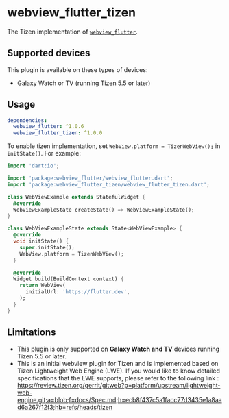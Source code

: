 # webview_flutter_tizen

The Tizen implementation of [`webview_flutter`](https://github.com/flutter/plugins/tree/master/packages/webview_flutter).

## Supported devices

This plugin is available on these types of devices:

- Galaxy Watch or TV (running Tizen 5.5 or later)

## Usage

```yaml
dependencies:
  webview_flutter: ^1.0.6
  webview_flutter_tizen: ^1.0.0
```

To enable tizen implementation, set `WebView.platform = TizenWebView();` in `initState()`.
For example:

```dart
import 'dart:io';

import 'package:webview_flutter/webview_flutter.dart';
import 'package:webview_flutter_tizen/webview_flutter_tizen.dart';

class WebViewExample extends StatefulWidget {
  @override
  WebViewExampleState createState() => WebViewExampleState();
}

class WebViewExampleState extends State<WebViewExample> {
  @override
  void initState() {
    super.initState();
    WebView.platform = TizenWebView();
  }

  @override
  Widget build(BuildContext context) {
    return WebView(
      initialUrl: 'https://flutter.dev',
    );
  }
}
```

## Limitations
- This plugin is only supported on **Galaxy Watch and TV** devices running Tizen 5.5 or later.
- This is an initial webview plugin for Tizen and is implemented based on Tizen Lightweight Web Engine (LWE). If you would like to know detailed specifications that the LWE supports, please refer to the following link :
https://review.tizen.org/gerrit/gitweb?p=platform/upstream/lightweight-web-engine.git;a=blob;f=docs/Spec.md;h=ecb8f437c5a1facc77d3435e1a8aad6a267f12f3;hb=refs/heads/tizen

